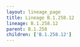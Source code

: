 ```yaml
---
layout: lineage_page
title: Lineage B.1.258.12
lineage: B.1.258.12
parent: B.1.258
children: ['B.1.258.12']
---
```

